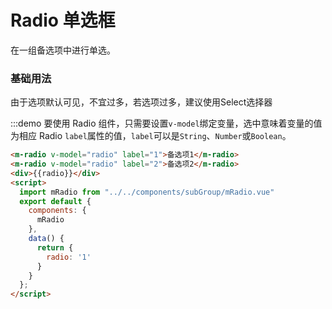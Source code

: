 # Radio 单选框
在一组备选项中进行单选。

### 基础用法
由于选项默认可见，不宜过多，若选项过多，建议使用Select选择器


:::demo 要使用 Radio 组件，只需要设置`v-model`绑定变量，选中意味着变量的值为相应 Radio `label`属性的值，`label`可以是`String`、`Number`或`Boolean`。
```html
<m-radio v-model="radio" label="1">备选项1</m-radio>
<m-radio v-model="radio" label="2">备选项2</m-radio>
<div>{{radio}}</div>
<script>
  import mRadio from "../../components/subGroup/mRadio.vue"
  export default {
    components: {
      mRadio
    },
    data() {
      return {
        radio: '1'
      }
    }
  };
</script>
```
